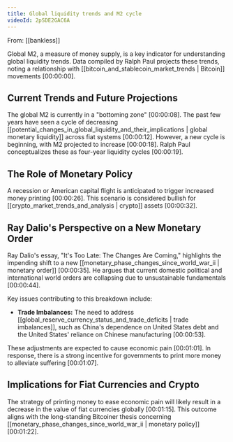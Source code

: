 ```yaml
---
title: Global liquidity trends and M2 cycle
videoId: 2pSDE2GAC6A
---
```


From: [[bankless]] <br/> 

Global M2, a measure of money supply, is a key indicator for understanding global liquidity trends. Data compiled by Ralph Paul projects these trends, noting a relationship with [[bitcoin_and_stablecoin_market_trends | Bitcoin]] movements <a class="yt-timestamp" data-t="00:00:00">[00:00:00]</a>.

## Current Trends and Future Projections
The global M2 is currently in a "bottoming zone" <a class="yt-timestamp" data-t="00:00:08">[00:00:08]</a>. The past few years have seen a cycle of decreasing [[potential_changes_in_global_liquidity_and_their_implications | global monetary liquidity]] across fiat systems <a class="yt-timestamp" data-t="00:00:12">[00:00:12]</a>. However, a new cycle is beginning, with M2 projected to increase <a class="yt-timestamp" data-t="00:00:18">[00:00:18]</a>. Ralph Paul conceptualizes these as four-year liquidity cycles <a class="yt-timestamp" data-t="00:00:19">[00:00:19]</a>.

## The Role of Monetary Policy
A recession or American capital flight is anticipated to trigger increased money printing <a class="yt-timestamp" data-t="00:00:26">[00:00:26]</a>. This scenario is considered bullish for [[crypto_market_trends_and_analysis | crypto]] assets <a class="yt-timestamp" data-t="00:00:32">[00:00:32]</a>.

## Ray Dalio's Perspective on a New Monetary Order
Ray Dalio's essay, "It's Too Late: The Changes Are Coming," highlights the impending shift to a new [[monetary_phase_changes_since_world_war_ii | monetary order]] <a class="yt-timestamp" data-t="00:00:35">[00:00:35]</a>. He argues that current domestic political and international world orders are collapsing due to unsustainable fundamentals <a class="yt-timestamp" data-t="00:00:44">[00:00:44]</a>.

Key issues contributing to this breakdown include:
*   **Trade Imbalances:** The need to address [[global_reserve_currency_status_and_trade_deficits | trade imbalances]], such as China's dependence on United States debt and the United States' reliance on Chinese manufacturing <a class="yt-timestamp" data-t="00:00:53">[00:00:53]</a>.

These adjustments are expected to cause economic pain <a class="yt-timestamp" data-t="00:01:01">[00:01:01]</a>. In response, there is a strong incentive for governments to print more money to alleviate suffering <a class="yt-timestamp" data-t="00:01:07">[00:01:07]</a>.

## Implications for Fiat Currencies and Crypto
The strategy of printing money to ease economic pain will likely result in a decrease in the value of fiat currencies globally <a class="yt-timestamp" data-t="00:01:15">[00:01:15]</a>. This outcome aligns with the long-standing Bitcoiner thesis concerning [[monetary_phase_changes_since_world_war_ii | monetary policy]] <a class="yt-timestamp" data-t="00:01:22">[00:01:22]</a>.